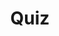 ---
title: "Quiz"
pass_percentage: 70
type: "test"
questions:
  - id: "q1"
    text: "Which namespace is Istio deployed in by default?"
    type: "single-answer"
    marks: 2
    options:
      - id: "a"
        text: "default"
      - id: "b"
        text: "istio-system"
        is_correct: true
      - id: "c"
        text: "kube-system"
      - id: "d"
        text: "istio-control-plane"
  - id: "q2"
    text: "Which tools can be used to install Istio?"
    type: "multiple-answers"
    marks: 2
    options:
      - id: "a"
        text: "Meshery from the Lifecycle menu"
        is_correct: true
      - id: "b"
        text: "istioctl with demo profile"
        is_correct: true
      - id: "c"
        text: "kubectl apply with manual YAML file configuration"
  - id: "q3"
    text: "Which CLI tool is used for Istio management and verification?" 
    type: "short-answer" 
    marks: 2
    correct_answer: "istioctl" 
---